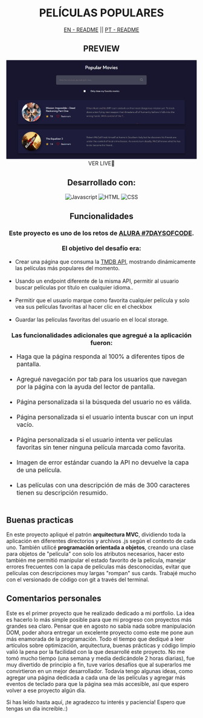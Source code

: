 <div style="text-align: center">
    <h1>PELÍCULAS POPULARES</h1>
    <div ><a href='./README.md'style='cursor: pointer'>EN - README</a> || <a href='./README.pt-br.md' style='cursor: pointer'>PT - README</a></div>
</div>

<div style="text-align: center">
    <h2>PREVIEW</h2>
    <img src='img/preview.png' alt='deployed preview'></img>
    <a style='text-decoration: none; text-transform: uppercase' href='https://itsdamel.github.io/popular-movies/' target='_blank'>VER LIVE🚀</a>
</div>

<div style="text-align: center">
    <h2>Desarrollado con:</h2>
    <img alt='Javascript' src='https://img.shields.io/badge/JavaScript-F7DF1E?style=for-the-badge&logo=javascript&logoColor=black'>
    <img alt='HTML' src='https://img.shields.io/badge/HTML5-E34F26?style=for-the-badge&logo=html5&logoColor=white'>
    <img alt='CSS' src='https://img.shields.io/badge/CSS3-1572B6?style=for-the-badge&logo=css3&logoColor=white'>

</div>

<div style="text-align: center">
    <h2>Funcionalidades</h2>
    <h3>
        Este proyecto es uno de los retos de <a href='https://alura-7dayscode.vercel.app/' target='_blank'>ALURA #7DAYSOFCODE</a>.<br><br> El objetivo del desafío era:
    </h3>     
    <ul style="text-align: left">
        <li>Crear una página que consuma la <a href='https://developer.themoviedb.org/docs' target='_blank'>TMDB API</a>, mostrando dinámicamente las películas más populares del momento.</li><br>
        <li>Usando un endpoint diferente de la misma API, permitir al usuario buscar películas por título en cualquier idioma..</li><br>
        <li>Permitir que el usuario marque como favorita cualquier película y solo vea sus películas favoritas al hacer clic en el checkbox</li><br>
        <li>Guardar las películas favoritas del usuario en el local storage.</li>
    </ul>
    
</div>

<div style="text-align: center">
    <h3>
        Las funcionalidades adicionales que agregué a la aplicación fueron:
    </h3>     
    <ul style="text-align: left; font-size: 16px">
        <li> Haga que la página responda al 100% a diferentes tipos de pantalla. </li><br>
        <li>Agregué navegación por tab para los usuarios que navegan por la página con la ayuda del lector de pantalla.</li><br>
         <li>Página personalizada si la búsqueda del usuario no es válida.</li><br>
         <li>Página personalizada si el usuario intenta buscar con un input vacío.</li><br>
         <li>Página personalizada si el usuario intenta ver películas favoritas sin tener ninguna película marcada como favorita.</li><br>
         <li>Imagen de error estándar cuando la API no devuelve la capa de una película.</li><br>
         <li>Las películas con una descripción de más de 300 caracteres tienen su descripción resumido.</li><br>
    </ul>
    
</div>

<div>
    <h2>Buenas practicas</h2>
    <p> En este proyecto apliqué el patrón <strong>arquitectura MVC</strong>, dividiendo toda la aplicación en diferentes directorios y archivos .js según el contexto de cada uno. También utilicé <strong>programación orientada a objetos</strong>, creando una clase para objetos de "película" con solo los atributos necesarios, hacer esto también me permitió manipular el estado favorito de la película, manejar errores frecuentes con la capa de películas más desconocidas,  evitar que películas con descripciones muy largas "rompan" sus cards. Trabajé mucho con el versionado de código con git a través del terminal.</p>
</div>

<div>
    <h2>Comentarios personales</h2>
    <p>
        Este es el primer proyecto que he realizado dedicado a mi portfolio. La idea es hacerlo lo más simple posible para que mi progreso con proyectos más grandes sea claro. Pensar que en agosto no sabía nada sobre manipulación DOM, poder ahora entregar un excelente proyecto como este me pone aun más enamorada de la programación. Todo el tiempo que dediqué a leer artículos sobre optimización, arquitectura, buenas prácticas y código limpio valió la pena por la facilidad con la que desarrollé este proyecto. No me tomó mucho tiempo (una semana y media dedicándole 2 horas diarias), fue muy divertido de principio a fin, tuve varios desafíos que al superarlos me convirtieron en un mejor desarrollador. Todavía tengo algunas ideas, como agregar una página dedicada a cada una de las películas y agregar más eventos de teclado para que la página sea más accesible, así que espero volver a ese proyecto algún día. 
    </p>
    <p>
        Si has leído hasta aquí, ¡te agradezco tu interés y paciencia! Espero que tengas un día increíble.:)
    </p>

</div>
